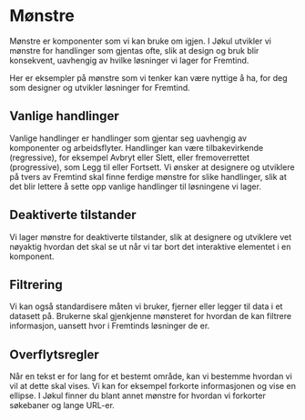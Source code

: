 # Mønstre
Mønstre er komponenter som vi kan bruke om igjen. I Jøkul utvikler vi mønstre for handlinger som gjentas ofte, slik at design og bruk blir konsekvent, uavhengig av hvilke løsninger vi lager for Fremtind.

Her er eksempler på mønstre som vi tenker kan være nyttige å ha, for deg som designer og utvikler løsninger for Fremtind.

## Vanlige handlinger
Vanlige handlinger er handlinger som gjentar seg uavhengig av komponenter og arbeidsflyter. Handlinger kan være tilbakevirkende (regressive), for eksempel Avbryt eller Slett, eller fremoverrettet (progressive), som Legg til eller Fortsett.
Vi ønsker at designere og utviklere på tvers av Fremtind skal finne ferdige mønstre for slike handlinger, slik at det blir lettere å sette opp vanlige handlinger til løsningene vi lager.

## Deaktiverte tilstander
Vi lager mønstre for deaktiverte tilstander, slik at designere og utviklere vet nøyaktig hvordan det skal se ut når vi tar bort det interaktive elementet i en komponent.

## Filtrering
Vi kan også standardisere måten vi bruker, fjerner eller legger til data i et datasett på. Brukerne skal gjenkjenne mønsteret for  hvordan de kan filtrere informasjon, uansett hvor i Fremtinds løsninger de er.

## Overflytsregler
Når en tekst er for lang for et bestemt område, kan vi bestemme hvordan vi vil at dette skal vises. Vi kan for eksempel forkorte informasjonen og vise en ellipse. I Jøkul finner du blant annet mønstre for hvordan vi forkorter søkebaner og lange URL-er.
